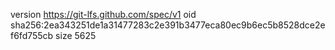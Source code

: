 version https://git-lfs.github.com/spec/v1
oid sha256:2ea343251de1a31477283c2e391b3477eca80ec9b6ec5b8528dce2ef6fd755cb
size 5625
